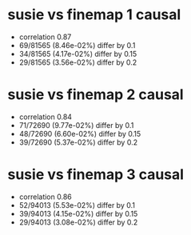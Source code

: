 # susie vs finemap  1 causal

- correlation 0.87
- 69/81565 (8.46e-02%) differ by 0.1
- 34/81565 (4.17e-02%) differ by 0.15
- 29/81565 (3.56e-02%) differ by 0.2


# susie vs finemap  2 causal

- correlation 0.84
- 71/72690 (9.77e-02%) differ by 0.1
- 48/72690 (6.60e-02%) differ by 0.15
- 39/72690 (5.37e-02%) differ by 0.2


# susie vs finemap  3 causal

- correlation 0.86
- 52/94013 (5.53e-02%) differ by 0.1
- 39/94013 (4.15e-02%) differ by 0.15
- 29/94013 (3.08e-02%) differ by 0.2


